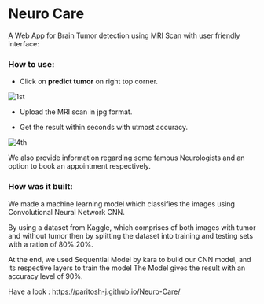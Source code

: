 # Neuro Care
A Web App for Brain Tumor detection using MRI Scan
with user friendly interface:

### How to use:

- Click on **predict tumor** on right top corner. 

 ![1st](https://user-images.githubusercontent.com/75232316/141609886-b9f95387-9e6c-480c-bd5c-c7f78cd98e22.png)

- Upload the MRI scan in jpg format.

- Get the result within seconds with utmost accuracy.


![4th](https://user-images.githubusercontent.com/75232316/141612200-bd36f485-9864-44e5-ae7b-248719e253d6.png)


We also provide information regarding some famous Neurologists and an option to book an appointment respectively.

### How was it built:

We made a machine learning model which classifies the images using Convolutional Neural Network CNN.

By using a dataset from Kaggle, which comprises of both images with tumor and without tumor
then by splitting the dataset into training and testing sets with a ration of 80%:20%.

At the end, we used Sequential Model by kara to build our CNN model, and its respective layers to train the model
The Model gives the result with an accuracy level of 90%.

Have a look : https://paritosh-j.github.io/Neuro-Care/
